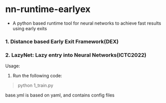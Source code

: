 
# nn-runtime-earlyex
* A python based runtime tool for neural networks to achieve fast results using early exits

### 1. Distance based Early Exit Framework(DEX)

### 2. LazyNet: Lazy entry into Neural Networks(ICTC2022)

Usage:
1. Run the following code:

> python 1_train.py

base.yml is based on yaml, and contains config files


